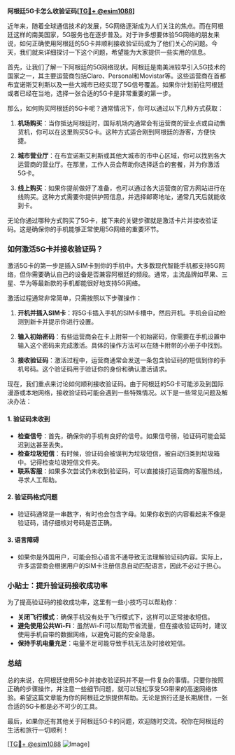 **阿根廷5G卡怎么收验证码[[TG💪+ @esim1088](https://t.me/s/esim1088)]**

近年来，随着全球通信技术的发展，5G网络逐渐成为人们关注的焦点。而在阿根廷这样的南美国家，5G服务也在逐步普及。对于许多想要体验5G网络的朋友来说，如何正确使用阿根廷的5G卡并顺利接收验证码成为了他们关心的问题。今天，我们就来详细探讨一下这个问题，希望能为大家提供一些实用的信息。

首先，让我们了解一下阿根廷的5G网络现状。阿根廷是南美洲较早引入5G技术的国家之一，其主要运营商包括Claro、Personal和Movistar等。这些运营商在首都布宜诺斯艾利斯以及一些大城市已经实现了5G信号覆盖。如果你计划前往阿根廷或者已经在当地，选择一张合适的5G卡是非常重要的第一步。

那么，如何购买阿根廷的5G卡呢？通常情况下，你可以通过以下几种方式获取：

1. **机场购买**：当你抵达阿根廷时，国际机场内通常会有运营商的营业点或自动售货机，你可以在这里购买5G卡。这种方式适合刚到阿根廷的游客，方便快捷。
   
2. **城市营业厅**：在布宜诺斯艾利斯或其他大城市的市中心区域，你可以找到各大运营商的营业厅。在那里，工作人员会帮助你选择适合的套餐，并为你激活5G卡。

3. **线上购买**：如果你提前做好了准备，也可以通过各大运营商的官方网站进行在线购买。这种方式需要你提供护照信息，并选择邮寄地址，通常几天后就能收到卡。

无论你通过哪种方式购买了5G卡，接下来的关键步骤就是激活卡片并接收验证码。这是确保你的手机能够正常使用5G网络的重要环节。

### 如何激活5G卡并接收验证码？

激活5G卡的第一步是插入SIM卡到你的手机中。大多数现代智能手机都支持5G网络，但你需要确认自己的设备是否兼容阿根廷的频段。通常，主流品牌如苹果、三星、华为等最新款的手机都能很好地支持5G网络。

激活过程通常非常简单，只需按照以下步骤操作：

1. **开机并插入SIM卡**：将5G卡插入手机的SIM卡槽中，然后开机。手机会自动检测到新卡并提示你进行设置。

2. **输入初始密码**：有些运营商会在卡上附带一个初始密码，你需要在手机设置中输入这个密码来完成激活。具体的操作方法可以在随卡附带的小册子中找到。

3. **接收验证码**：激活过程中，运营商通常会发送一条包含验证码的短信到你的手机号码。这个验证码用于验证你的身份和确认激活请求。

现在，我们重点来讨论如何顺利接收验证码。由于阿根廷的5G卡可能涉及到国际漫游或本地网络，接收验证码可能会遇到一些特殊情况。以下是一些常见问题及解决办法：

#### 1. **验证码未收到**
   - **检查信号**：首先，确保你的手机有良好的信号。如果信号弱，验证码可能会延迟到达甚至丢失。
   - **检查垃圾短信**：有时候，验证码会被误判为垃圾短信，被自动归类到垃圾箱中。记得检查垃圾短信文件夹。
   - **联系客服**：如果多次尝试仍未收到验证码，可以直接拨打运营商的客服热线，寻求人工帮助。

#### 2. **验证码格式问题**
   - 验证码通常是一串数字，有时也会包含字母。如果你收到的内容看起来不像是验证码，请仔细核对号码是否正确。

#### 3. **语言障碍**
   - 如果你是外国用户，可能会担心语言不通导致无法理解验证码内容。实际上，许多运营商会根据用户的SIM卡注册信息自动匹配语言，因此不必过于担心。

### 小贴士：提升验证码接收成功率

为了提高验证码的接收成功率，这里有一些小技巧可以帮助你：

- **关闭飞行模式**：确保手机没有处于飞行模式下，这样可以正常接收短信。
- **避免使用公共Wi-Fi**：虽然Wi-Fi可以帮助节省流量，但在接收验证码时，建议使用手机自带的数据网络，以避免可能的安全隐患。
- **保持手机电量充足**：电量不足可能导致手机无法及时接收短信。

### 总结

总的来说，在阿根廷使用5G卡并接收验证码并不是一件复杂的事情。只要你按照正确的步骤操作，并注意一些细节问题，就可以轻松享受5G带来的高速网络体验。希望这篇文章能为你的阿根廷之旅提供帮助。无论是旅行还是长期居住，一张合适的5G卡都是必不可少的工具。

最后，如果你还有其他关于阿根廷5G卡的问题，欢迎随时交流。祝你在阿根廷的生活和旅行一切顺利！

[[TG💪+ @esim1088](https://t.me/s/esim1088) ![Image](https://i.postimg.cc/4NQfJmqS/Snipaste-2025-05-13-00-14-12.png)]
